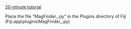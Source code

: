 [20-minute tutorial](https://youtu.be/ZQLTBbM6dMA)

Place the file "MagFinder_.py" in the Plugins directory of Fiji (Fiji.app\plugins\MagFinder_.py)